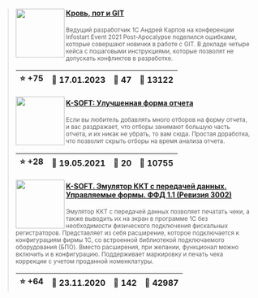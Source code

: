 ﻿<div id="infostart_posts">


> <img src="https://infostart.ru/upload/iblock/b85/b850adc38f0223dec437ee965d76b996.jpg?a4fab221-b664-4a9b-bed2-5e80025908bd" width="96" align="left"> 
> <h4 style="color: white;"><a href="https://infostart.ru/1c/articles/1791661/">Кровь, пот и GIT</a></h4>
> <small>Ведущий разработчик 1С Андрей Карпов на конференции Infostart Event 2021 Post-Apocalypse поделился ошибками, которые совершают новички в работе с GIT. В докладе четыре кейса с пошаговыми инструкциями, которые позволят не допускать конфликтов в разработке.</small>  
> <br clear="left">
>
> | :star: +75 |  :calendar: 17.01.2023 |  :speech_balloon: 47 |  :eyes: 13122 |
>  |-|-|-|-|  
> <img src="https://infostart.ru/upload/iblock/895/8950604280118c383a1e0c5aaae4997d.png?f3fbbb25-b299-406d-a07b-ee5da366b622" width="96" align="left"> 
> <h4 style="color: white;"><a href="https://infostart.ru/1c/reports/1443392/">K-SOFT: Улучшенная форма отчета</a></h4>
> <small>Если вы любитель добавлять много отборов на форму отчета, и вас раздражает, что отборы занимают большую часть отчета, и их никак не убрать, то вам сюда. Простая доработка, что позволит скрыть отборы на время анализа отчета.</small>  
> <br clear="left">
>
> | :star: +28 |  :calendar: 19.05.2021 |  :speech_balloon: 20 |  :eyes: 10755 |
>  |-|-|-|-|  
> <img src="https://infostart.ru/upload/iblock/559/559d4aa039272b01571b0364ec0dbe46.png?b4ce19ae-9886-467c-88a2-05097306cda4" width="96" align="left"> 
> <h4 style="color: white;"><a href="https://infostart.ru/1c/tools/1330826/">K-SOFT. Эмулятор ККТ с передачей данных. Управляемые формы. ФФД 1.1 (Ревизия 3002)</a></h4>
> <small>Эмулятор ККТ с передачей данных позволяет печатать чеки, а также выводить их на экран в программе 1С без необходимости физического подключения фискальных регистраторов. Представляет из себя расширение, которое подключается к конфигурациям фирмы 1С, со встроенной библиотекой подключаемого оборудования (БПО). Вместо расширения, при желании, функционал можно включить и в конфигурацию. Поддерживает маркировку и печать чека коррекции с учетом проданной номенклатуры.</small>  
> <br clear="left">
>
> | :star: +64 |  :calendar: 23.11.2020 |  :speech_balloon: 142 |  :eyes: 42987 |
>  |-|-|-|-|  
</div>
